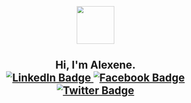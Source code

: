 <div id="icon" align="center">
  <img src="https://pbs.twimg.com/media/FhjOmGVaUAAzzwh?format=jpg&name=small" width="100"/>
</div>
<div id="header" align="center">
  <h1>
    Hi, I'm Alexene.
    <br>
<div id="badges" align="center">
  <a href="https://www.linkedin.com/in/alexene-faith-tomate-9b3180257/">
    <img src="https://img.shields.io/badge/LinkedIn-lightblue?logo=linkedin&logoColor=white&style=for-the-badge" alt="LinkedIn Badge"/>
  <a href="https://web.facebook.com/alekzene/">
    <img src="https://img.shields.io/badge/Facebook-lightblue?logo=facebook&logoColor=white&style=for-the-badge" alt="Facebook Badge"/>
  <a href="https://twitter.com/alekzene">
   <img src="https://img.shields.io/badge/Twitter-lightblue?logo=twitter&logoColor=white&style=for-the-badge" alt="Twitter Badge"&nbsp/>
